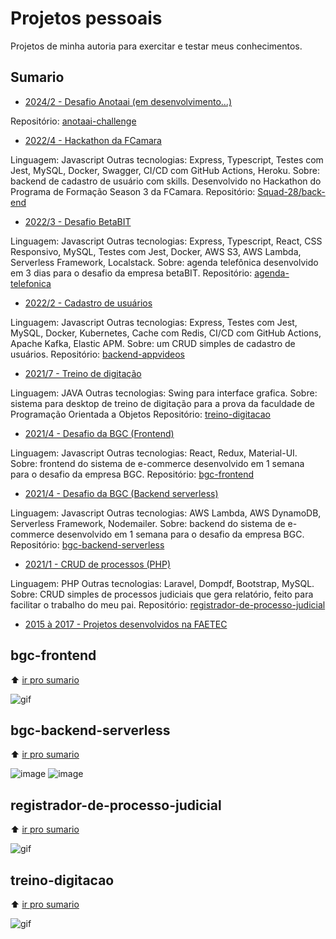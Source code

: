 # Projetos pessoais

Projetos de minha autoria para exercitar e testar meus conhecimentos. 

## Sumario

- [2024/2 - Desafio Anotaai (em desenvolvimento...)](#)

Repositório: [anotaai-challenge](https://github.com/deirofelippe/anotaai-challenge)

- [2022/4 - Hackathon da FCamara](#)

Linguagem: Javascript
Outras tecnologias: Express, Typescript, Testes com Jest, MySQL, Docker, Swagger, CI/CD com GitHub Actions, Heroku.
Sobre: backend de cadastro de usuário com skills. Desenvolvido no Hackathon do Programa de Formação Season 3 da FCamara.
Repositório: [Squad-28/back-end](https://github.com/Squad-28/back-end)

- [2022/3 - Desafio BetaBIT](#)

Linguagem: Javascript
Outras tecnologias: Express, Typescript, React, CSS Responsivo, MySQL, Testes com Jest, Docker, AWS S3, AWS Lambda, Serverless Framework, Localstack.
Sobre: agenda telefônica desenvolvido em 3 dias para o desafio da empresa betaBIT.
Repositório: [agenda-telefonica](https://github.com/felippedesouza/agenda-telefonica)

- [2022/2 - Cadastro de usuários](#)

Linguagem: Javascript
Outras tecnologias: Express, Testes com Jest, MySQL, Docker, Kubernetes, Cache com Redis, CI/CD com GitHub Actions, Apache Kafka, Elastic APM.
Sobre: um CRUD simples de cadastro de usuários. 
Repositório: [backend-appvideos](https://github.com/felippedesouza/backend-appvideos)

- [2021/7 - Treino de digitação](#treino-digitacao)
  
Linguagem: JAVA
Outras tecnologias: Swing para interface grafica.
Sobre: sistema para desktop de treino de digitação para a prova da faculdade de Programação Orientada a Objetos 
Repositório: [treino-digitacao](https://github.com/felippedesouza/treino-digitacao)
  
- [2021/4 - Desafio da BGC (Frontend)](#bgc-frontend)

Linguagem: Javascript
Outras tecnologias: React, Redux, Material-UI.
Sobre: frontend do sistema de e-commerce desenvolvido em 1 semana para o desafio da empresa BGC.
Repositório: [bgc-frontend](https://github.com/felippedesouza/bgc-frontend)

- [2021/4 - Desafio da BGC (Backend serverless)](#bgc-backend-serverless)

Linguagem: Javascript
Outras tecnologias: AWS Lambda, AWS DynamoDB, Serverless Framework, Nodemailer.
Sobre: backend do sistema de e-commerce desenvolvido em 1 semana para o desafio da empresa BGC.
Repositório: [bgc-backend-serverless](https://github.com/felippedesouza/bgc-backend-serverless)

- [2021/1 - CRUD de processos (PHP)](#registrador-de-processo-judicial)
 
 Linguagem: PHP
 Outras tecnologias: Laravel, Dompdf, Bootstrap, MySQL.
 Sobre: CRUD simples de processos judiciais que gera relatório, feito para facilitar o trabalho do meu pai.
 Repositório: [registrador-de-processo-judicial](https://github.com/felippedesouza/registrador-de-processo-judicial)

- [2015 à 2017 - Projetos desenvolvidos na FAETEC](#)

## bgc-frontend

:arrow_up: [ir pro sumario](#sumario)

![gif](https://raw.githubusercontent.com/felippedesouza/bgc-frontend/main/screenshots/usando.gif)

## bgc-backend-serverless

:arrow_up: [ir pro sumario](#sumario)

![image](https://raw.githubusercontent.com/felippedesouza/bgc-frontend/main/screenshots/v3-1.png)
![image](https://raw.githubusercontent.com/felippedesouza/bgc-frontend/main/screenshots/v3-2.png)

## registrador-de-processo-judicial

:arrow_up: [ir pro sumario](#sumario)

![gif](https://raw.githubusercontent.com/felippedesouza/registrador-de-processo-judicial/master/img/usando.gif)

## treino-digitacao

:arrow_up: [ir pro sumario](#sumario)

![gif](https://raw.githubusercontent.com/felippedesouza/treino-digitacao/main/screenshots/usando.gif)
